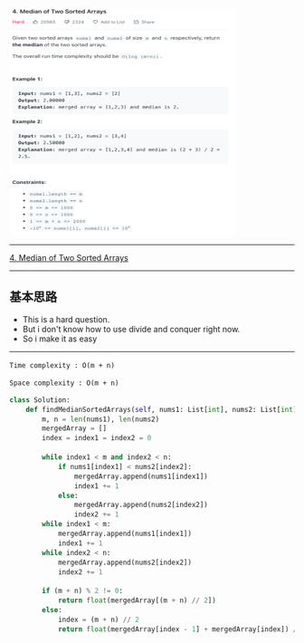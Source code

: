 <img src="2022-11-09-23-47-33.png" width="400" height="400"/>


___
[4. Median of Two Sorted Arrays](https://leetcode.com/problems/median-of-two-sorted-arrays/)
___


## 基本思路
* This is a hard question.
* But i don't know how to use divide and conquer right now.
* So i make it as easy

___

`Time complexity : O(m + n)`

`Space complexity : O(m + n)`
```python
class Solution:
    def findMedianSortedArrays(self, nums1: List[int], nums2: List[int]) -> float:
        m, n = len(nums1), len(nums2)
        mergedArray = []
        index = index1 = index2 = 0
        
        while index1 < m and index2 < n:
            if nums1[index1] < nums2[index2]:
                mergedArray.append(nums1[index1])
                index1 += 1
            else:
                mergedArray.append(nums2[index2])
                index2 += 1
        while index1 < m:
            mergedArray.append(nums1[index1])
            index1 += 1
        while index2 < n:
            mergedArray.append(nums2[index2])
            index2 += 1
        
        if (m + n) % 2 != 0:
            return float(mergedArray[(m + n) // 2])
        else:
            index = (m + n) // 2
            return float(mergedArray[index - 1] + mergedArray[index]) / 2
```